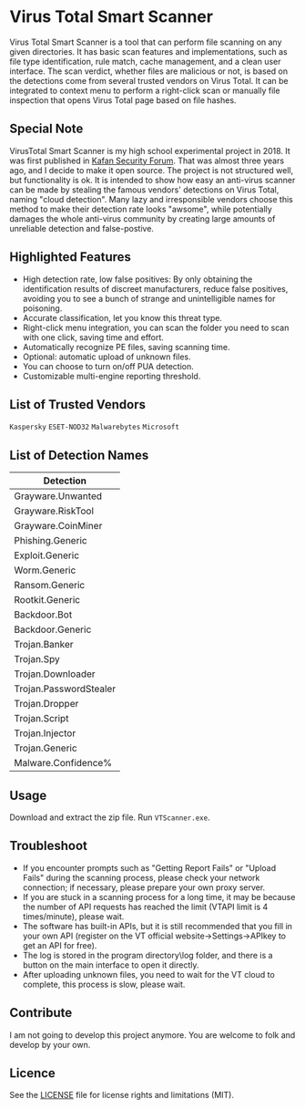 # Virus Total Smart Scanner

Virus Total Smart Scanner is a tool that can perform file scanning on any given directories. It has basic scan features and implementations, such as file type identification, rule match, cache management, and a clean user interface. The scan verdict, whether files are malicious or not, is based on the detections come from several trusted vendors on Virus Total. It can be integrated to context menu to perform a right-click scan or manually file inspection that opens Virus Total page based on file hashes.

## Special Note

VirusTotal Smart Scanner is my high school experimental project in 2018. It was first published in [Kafan Security Forum](https://bbs.kafan.cn/thread-2133049-1-1.html). That was almost three years ago, and I decide to make it open source. The project is not structured well, but functionality is ok. It is intended to show how easy an anti-virus scanner can be made by stealing the famous vendors' detections on Virus Total, naming "cloud detection". Many lazy and irresponsible vendors choose this method to make their detection rate looks "awsome", while potentially damages the whole anti-virus community by creating large amounts of unreliable detection and false-postive. 

## Highlighted Features

- High detection rate, low false positives: By only obtaining the identification results of discreet manufacturers, reduce false positives, avoiding you to see a bunch of strange and unintelligible names for poisoning.
- Accurate classification, let you know this threat type.
- Right-click menu integration, you can scan the folder you need to scan with one click, saving time and effort.
- Automatically recognize PE files, saving scanning time.
- Optional: automatic upload of unknown files.
- You can choose to turn on/off PUA detection.
- Customizable multi-engine reporting threshold.

## List of Trusted Vendors

`Kaspersky`
`ESET-NOD32`
`Malwarebytes`
`Microsoft`

## List of Detection Names

| Detection              |
|------------------------|
| Grayware.Unwanted      |
| Grayware.RiskTool      |
| Grayware.CoinMiner     |
| Phishing.Generic       |
| Exploit.Generic        |
| Worm.Generic           |
| Ransom.Generic         |
| Rootkit.Generic        |
| Backdoor.Bot           |
| Backdoor.Generic       |
| Trojan.Banker          |
| Trojan.Spy             |
| Trojan.Downloader      |
| Trojan.PasswordStealer |
| Trojan.Dropper         |
| Trojan.Script          |
| Trojan.Injector        |
| Trojan.Generic         |
| Malware.Confidence%    |

## Usage

Download and extract the zip file. Run `VTScanner.exe`.

## Troubleshoot

- If you encounter prompts such as "Getting Report Fails" or "Upload Fails" during the scanning process, please check your network connection; if necessary, please prepare your own proxy server.
- If you are stuck in a scanning process for a long time, it may be because the number of API requests has reached the limit (VTAPI limit is 4 times/minute), please wait.
- The software has built-in APIs, but it is still recommended that you fill in your own API (register on the VT official website->Settings->APIkey to get an API for free).
- The log is stored in the program directory\log folder, and there is a button on the main interface to open it directly.
- After uploading unknown files, you need to wait for the VT cloud to complete, this process is slow, please wait.

## Contribute

I am not going to develop this project anymore. You are welcome to folk and develop by your own.

## Licence 

See the [LICENSE](LICENSE.md) file for license rights and limitations (MIT).
